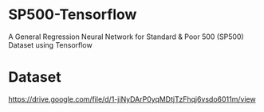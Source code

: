 # SP500-Tensorflow
A General Regression Neural Network for Standard &amp; Poor 500 (SP500) Dataset using Tensorflow

# Dataset
https://drive.google.com/file/d/1-jiNyDArP0yqMDtjTzFhqj6vsdo6011m/view
